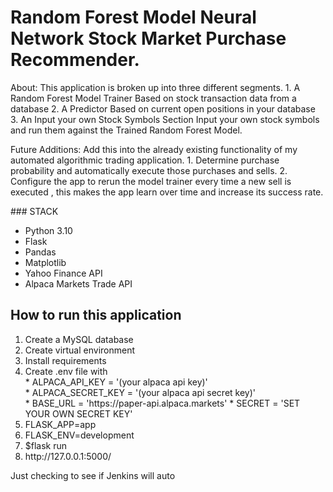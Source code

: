# Random Forest Model Neural Network Stock Market Purchase Recommender.
<p>About:
    This application is broken up into three different segments.
        1. A Random Forest Model Trainer
            Based on stock transaction data from a database
        2. A Predictor
            Based on current open positions in your database
        3. An Input your own Stock Symbols Section
            Input your own stock symbols and run them against the Trained Random Forest Model.
</p>
</hr>
<p> Future Additions:
    Add this into the already existing functionality of my automated algorithmic trading application.
    1. Determine purchase probability and automatically execute those purchases and sells.
    2. Configure the app to rerun the model trainer every time a new sell is executed , this makes the app learn over
    time and increase its success rate.
</p>
### STACK
<ul> 
    <li> Python 3.10 </li>
    <li> Flask </li>
    <li> Pandas </li>
    <li> Matplotlib</li>
    <li> Yahoo Finance API </li>
    <li> Alpaca Markets Trade API </li>
</ul>

## How to run this application
<ol>
    <li>Create a MySQL database</li>
    <li> Create virtual environment </li>
    <li> Install requirements </li>
    <li> Create .env file with </br>
    * ALPACA_API_KEY = '(your alpaca api key)'</br>
    * ALPACA_SECRET_KEY = '(your alpaca api secret key)'</br>
    * BASE_URL = 'https://paper-api.alpaca.markets'
    * SECRET = 'SET YOUR OWN SECRET KEY'
    <li> FLASK_APP=app </li>
    <li> FLASK_ENV=development </li>
    <li> $flask run </li>
    <li> http://127.0.0.1:5000/ </li>
</ol>


Just checking to see if Jenkins will auto 